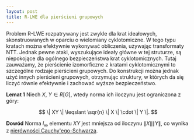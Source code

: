 ```yaml
---
layout: post
title: R-LWE dla pierścieni grupowych
---
```


Problem R-LWE rozpatrywany jest zwykle dla krat ideałowych, skonstruowanych w oparciu
o wielomiany cyklotomiczne. W tego typu kratach można efektywnie wykonywać obliczenia,
używając transformaty NTT. Jednak pewne ataki, wyszukujące ideały główne w tej struturze,
są niepokojące dla ogólnego bezpieczeństwa krat cyklotomicznych. Tutaj zauważamy, że
pierścienie izomorficzne z kratami cyklotomicznymi to szczególne rodzaje pierścieni grupowych.
Do konstrukcji można jednak użyć innych pierścieni grupowych, otrzymując struktury, w których
da się liczyć równie efektywnie i zachować wyższe bezpieczeństwo.

**Lemat 1** Niech $X,~Y \in R[G]$, wtedy norma ich iloczynu jest ograniczona z góry:

$$ \| XY \| \leqslant \sqr{n} \| X \| \cdot \| Y \|. $$

**Dowód** Norma $l_{\infty}$ elementu $XY$ jest mniejsza od iloczynu $\|X\|\|Y\|$, co wynika
z [nierówności Cauchy'ego-Schwarza](https://pl.wikipedia.org/wiki/Nier%C3%B3wno%C5%9B%C4%87_Cauchy%E2%80%99ego-Schwarza).
